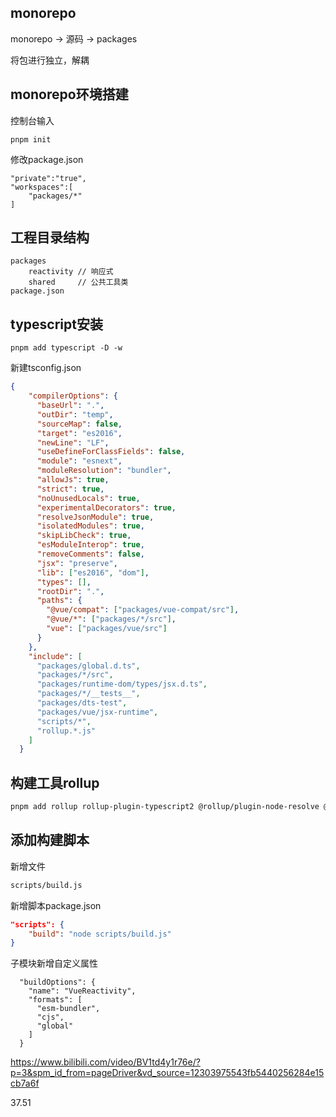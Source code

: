 
## monorepo

monorepo -> 源码 -> packages

将包进行独立，解耦

## monorepo环境搭建


控制台输入

```
pnpm init
```

修改package.json
```
"private":"true",
"workspaces":[
    "packages/*"
]
```

## 工程目录结构

```
packages
    reactivity // 响应式
    shared     // 公共工具类
package.json
```


## typescript安装

```
pnpm add typescript -D -w
```

新建tsconfig.json

```json
{
    "compilerOptions": {
      "baseUrl": ".",
      "outDir": "temp",
      "sourceMap": false,
      "target": "es2016",
      "newLine": "LF",
      "useDefineForClassFields": false,
      "module": "esnext",
      "moduleResolution": "bundler",
      "allowJs": true,
      "strict": true,
      "noUnusedLocals": true,
      "experimentalDecorators": true,
      "resolveJsonModule": true,
      "isolatedModules": true,
      "skipLibCheck": true,
      "esModuleInterop": true,
      "removeComments": false,
      "jsx": "preserve",
      "lib": ["es2016", "dom"],
      "types": [],
      "rootDir": ".",
      "paths": {
        "@vue/compat": ["packages/vue-compat/src"],
        "@vue/*": ["packages/*/src"],
        "vue": ["packages/vue/src"]
      }
    },
    "include": [
      "packages/global.d.ts",
      "packages/*/src",
      "packages/runtime-dom/types/jsx.d.ts",
      "packages/*/__tests__",
      "packages/dts-test",
      "packages/vue/jsx-runtime",
      "scripts/*",
      "rollup.*.js"
    ]
  }
```

## 构建工具rollup

```sh
pnpm add rollup rollup-plugin-typescript2 @rollup/plugin-node-resolve @rollup/plugin-json execa -D -w
```

## 添加构建脚本

新增文件

```sh
scripts/build.js
```

新增脚本package.json

```json
"scripts": {
    "build": "node scripts/build.js"
}
```

子模块新增自定义属性

```
  "buildOptions": {
    "name": "VueReactivity",
    "formats": [
      "esm-bundler",
      "cjs",
      "global"
    ]
  }
```


https://www.bilibili.com/video/BV1td4y1r76e/?p=3&spm_id_from=pageDriver&vd_source=12303975543fb5440256284e15cb7a6f

37.51
